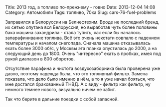 Title: 2013 год, а топливо по-прежнему - говно
Date: 2013-12-04 14:08
Category: Автомобили
Tags: топливо, 70ка
Slug: cars-76-fuel-problems

Заправился в Белоруссии на Белнефтехим. Вроде не последний бренд, их сетью опутана вся Белоруссия, но выработав чуть более половины бака машина захандрила - стала тупить, как если бы началось запарафинивание топлива. Всё это очень некстати совпало с падением температуры и началом снегопада. Сначала машина отказывалась ехать более 3000 об/с, у Москвы эта планка опустилась до 2000, а на следующий день до 1800. Очень "интересно" ехать в пробках, имея под рукой диапазон в 800 оборотов.

Отсутствие парафина и чистота воздухозаборника была проверена уже давно, поэтому надежда была, что это топливный фильтр. Замена показала, что дело было именно в нём, а то я уже начал бояться, что мне достался бракованный ТНВД. А с виду - фильтр как фильтр, ну немного темнее нового, визуально ничем не забит.

Так что берите в дальние поездки с собой запасной.
